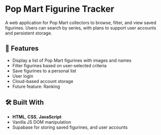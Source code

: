 # Pop Mart Figurine Tracker

A web application for Pop Mart collectors to browse, filter, and view saved figurines. Users can search by series, with plans to support user accounts and persistent storage.

## 🚀 Features

- Display a list of Pop Mart figurines with images and names
- Filter figurines based on user-selected criteria
- Save figurines to a personal list
- User login
- Cloud-based account storage
- Future feature: Ranking

## 🛠️ Built With

- **HTML**, **CSS**, **JavaScript**
- Vanilla JS DOM manipulation
- Supabase for storing saved figurines, and user accounts

